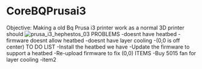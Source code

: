 # CoreBQPrusai3
Objective: Making a old Bq Prusa i3 printer work as a normal 3D printer should
![prusa_i3_hephestos_03](https://github.com/user-attachments/assets/d4cd5153-f7d5-486c-8a02-32af2756069b)
PROBLEMS
-doesnt have heatbed
-firmware doesnt allow heatbed
-doesnt have layer cooling
-(0,0 is off center)
TO DO LIST
-Install the heatbed we have
-Update the firmware to support a heatbed
-Re-upload firmware to fix (0,0)
ITEMS
-Buy 5015 fan for layer cooling
-item2
